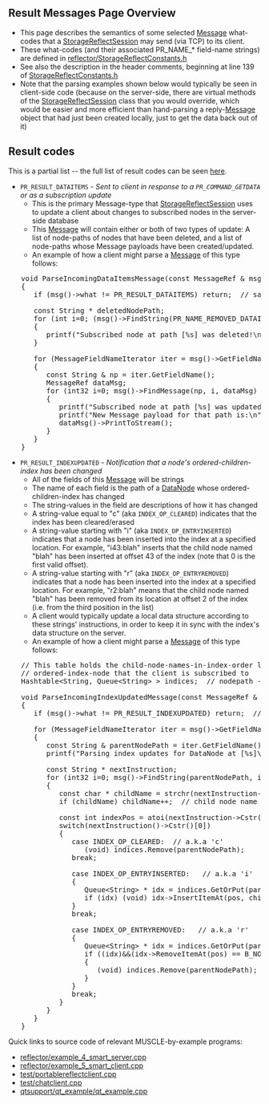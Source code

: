 ## Result Messages Page Overview

* This page describes the semantics of some selected [Message](https://public.msli.com/lcs/muscle/html/classmuscle_1_1Message.html) what-codes that a [StorageReflectSession](https://public.msli.com/lcs/muscle/html/classmuscle_1_1StorageReflectSession.html) may send (via TCP) to its client.
* These what-codes (and their associated PR_NAME_* field-name strings) are defined in [reflector/StorageReflectConstants.h](https://public.msli.com/lcs/muscle/html/StorageReflectConstants_8h.html)
* See also the description in the header comments, beginning at line 139 of [StorageReflectConstants.h](https://public.msli.com/lcs/muscle/html/StorageReflectConstants_8h_source.html)
* Note that the parsing examples shown below would typically be seen in client-side code (because on the server-side, there are virtual methods of the [StorageReflectSession](https://public.msli.com/lcs/muscle/html/classmuscle_1_1StorageReflectSession.html) class that you would override, which would be easier and more efficient than hand-parsing a reply-[Message](https://public.msli.com/lcs/muscle/html/classmuscle_1_1Message.html) object that had just been created locally, just to get the data back out of it)

## Result codes

This is a partial list -- the full list of result codes can be seen [here](https://public.msli.com/lcs/muscle/html/StorageReflectConstants_8h.html#a385c44f6fb256e5716a2302a5b940388ac85a30ca3ed035e4f43ed315597553fc).

- `PR_RESULT_DATAITEMS` - *Sent to client in response to a `PR_COMMAND_GETDATA` or as a subscription update*
    - This is the primary Message-type that [StorageReflectSession](https://public.msli.com/lcs/muscle/html/classmuscle_1_1StorageReflectSession.html) uses to update a client about changes to subscribed nodes in the server-side database
    - This [Message](https://public.msli.com/lcs/muscle/html/classmuscle_1_1Message.html) will contain either or both of two types of update:  A list of node-paths of nodes that have been deleted, and a list of node-paths whose Message payloads have been created/updated.
    - An example of how a client might parse a [Message](https://public.msli.com/lcs/muscle/html/classmuscle_1_1Message.html) of this type follows:

<pre>
   void ParseIncomingDataItemsMessage(const MessageRef & msg)
   {
      if (msg()->what != PR_RESULT_DATAITEMS) return;  // sanity check

      const String * deletedNodePath;
      for (int i=0; (msg()->FindString(PR_NAME_REMOVED_DATAITEMS, i, &deletedNodePath) == B_NO_ERROR); i++)
      {
         printf("Subscribed node at path [%s] was deleted!\n", deletedNodePath->Cstr());
      }

      for (MessageFieldNameIterator iter = msg()->GetFieldNameIterator(B_MESSAGE_TYPE); iter.HasData(); iter++)
      {
         const String & np = iter.GetFieldName();
         MessageRef dataMsg;
         for (int32 i=0; msg()->FindMessage(np, i, dataMsg) == B_NO_ERROR; i++)
         {
            printf("Subscribed node at path [%s] was updated!\n", np());
            printf("New Message payload for that path is:\n");
            dataMsg()->PrintToStream();
         }
      }
   }
</pre>

- `PR_RESULT_INDEXUPDATED` - *Notification that a node's ordered-children-index has been changed*
    - All of the fields of this [Message](https://public.msli.com/lcs/muscle/html/classmuscle_1_1Message.html) will be strings
    - The name of each field is the path of a [DataNode](https://public.msli.com/lcs/muscle/html/classmuscle_1_1DataNode.html) whose ordered-children-index has changed
    - The string-values in the field are descriptions of how it has changed
    - A string-value equal to "c" (aka `INDEX_OP_CLEARED`) indicates that the index has been cleared/erased
    - A string-value starting with "i" (aka `INDEX_OP_ENTRYINSERTED`) indicates that a node has been inserted into the index at a specified location.  For example, "i43:blah" inserts that the child node named "blah" has been inserted at offset 43 of the index (note that 0 is the first valid offset).
    - A string-value starting with "r" (aka `INDEX_OP_ENTRYREMOVED`) indicates that a node has been inserted into the index at a specified location.  For example, "r2:blah" means that the child node named "blah" has been removed from its location at offset 2 of the index (i.e. from the third position in the list)
    - A client would typically update a local data structure according to these strings' instructions, in order to keep it in sync with the index's data structure on the server.
    - An example of how a client might parse a [Message](https://public.msli.com/lcs/muscle/html/classmuscle_1_1Message.html) of this type follows:

<pre>
   // This table holds the child-node-names-in-index-order list for each
   // ordered-index-node that the client is subscribed to
   Hashtable&lt;String, Queue&lt;String&gt; &gt; indices;  // nodepath -> index

   void ParseIncomingIndexUpdatedMessage(const MessageRef & msg)
   {
      if (msg()->what != PR_RESULT_INDEXUPDATED) return;  // sanity check

      for (MessageFieldNameIterator iter = msg()->GetFieldNameIterator(B_STRING_TYPE); iter.HasData(); iter++)
      {
         const String & parentNodePath = iter.GetFieldName();
         printf("Parsing index updates for DataNode at [%s]\n", parentNodePath());

         const String * nextInstruction;
         for (int32 i=0; msg()->FindString(parentNodePath, i, nextInstruction) == B_NO_ERROR; i++)
         {
            const char * childName = strchr(nextInstruction->Cstr(), ':');
            if (childName) childName++;  // child node name starts after the colon

            const int indexPos = atoi(nextInstruction->Cstr()+1);
            switch(nextInstruction()->Cstr()[0])
            {
               case INDEX_OP_CLEARED:  // a.k.a 'c'
                  (void) indices.Remove(parentNodePath);
               break;

               case INDEX_OP_ENTRYINSERTED:   // a.k.a 'i'
               {
                  Queue&lt;String&gt; * idx = indices.GetOrPut(parentNodePath);
                  if (idx) (void) idx->InsertItemAt(pos, childName);
               }
               break;

               case INDEX_OP_ENTRYREMOVED:   // a.k.a 'r'
               {
                  Queue&lt;String&gt; * idx = indices.GetOrPut(parentNodePath);
                  if ((idx)&&(idx->RemoveItemAt(pos) == B_NO_ERROR)&&(idx->IsEmpty()))
                  {
                     (void) indices.Remove(parentNodePath);
                  }
               }
               break;
            }
         }
      }
   }
</pre>

Quick links to source code of relevant MUSCLE-by-example programs:

* [reflector/example_4_smart_server.cpp](https://public.msli.com/lcs/muscle/muscle/html/muscle-by-example/examples/reflector/example_4_smart_server.cpp)
* [reflector/example_5_smart_client.cpp](https://public.msli.com/lcs/muscle/muscle/html/muscle-by-example/examples/reflector/example_5_smart_client.cpp)
* [test/portablereflectclient.cpp](https://public.msli.com/lcs/muscle/muscle/test/portablereflectclient.cpp)
* [test/chatclient.cpp](https://public.msli.com/lcs/muscle/muscle/test/chatclient.cpp)
* [qtsupport/qt_example/qt_example.cpp](https://public.msli.com/lcs/muscle/muscle/qtsupport/qt_example/qt_example.cpp)
